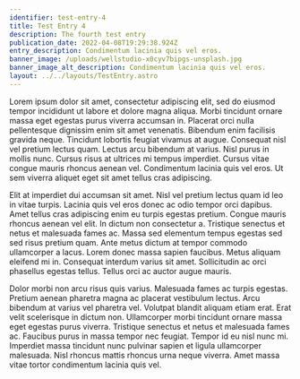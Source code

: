 ```yaml
---
identifier: test-entry-4
title: Test Entry 4
description: The fourth test entry
publication_date: 2022-04-08T19:29:38.924Z
entry_description: Condimentum lacinia quis vel eros.
banner_image: /uploads/wellstudio-x0cyv7bipgs-unsplash.jpg
banner_image_alt_description: Condimentum lacinia quis vel eros.
layout: ../../layouts/TestEntry.astro
---
```

Lorem ipsum dolor sit amet, consectetur adipiscing elit, sed do eiusmod tempor incididunt ut labore et dolore magna aliqua. Morbi tincidunt ornare massa eget egestas purus viverra accumsan in. Placerat orci nulla pellentesque dignissim enim sit amet venenatis. Bibendum enim facilisis gravida neque. Tincidunt lobortis feugiat vivamus at augue. Consequat nisl vel pretium lectus quam. Lectus arcu bibendum at varius. Nisl purus in mollis nunc. Cursus risus at ultrices mi tempus imperdiet. Cursus vitae congue mauris rhoncus aenean vel. Condimentum lacinia quis vel eros. Ut sem viverra aliquet eget sit amet tellus cras adipiscing.

Elit at imperdiet dui accumsan sit amet. Nisl vel pretium lectus quam id leo in vitae turpis. Lacinia quis vel eros donec ac odio tempor orci dapibus. Amet tellus cras adipiscing enim eu turpis egestas pretium. Congue mauris rhoncus aenean vel elit. In dictum non consectetur a. Tristique senectus et netus et malesuada fames ac. Massa sed elementum tempus egestas sed sed risus pretium quam. Ante metus dictum at tempor commodo ullamcorper a lacus. Lorem donec massa sapien faucibus. Metus aliquam eleifend mi in. Consequat interdum varius sit amet. Sollicitudin ac orci phasellus egestas tellus. Tellus orci ac auctor augue mauris.

Dolor morbi non arcu risus quis varius. Malesuada fames ac turpis egestas. Pretium aenean pharetra magna ac placerat vestibulum lectus. Arcu bibendum at varius vel pharetra vel. Volutpat blandit aliquam etiam erat. Erat velit scelerisque in dictum non. Ullamcorper morbi tincidunt ornare massa eget egestas purus viverra. Tristique senectus et netus et malesuada fames ac. Faucibus purus in massa tempor nec feugiat. Tempor id eu nisl nunc mi. Imperdiet massa tincidunt nunc pulvinar sapien et ligula ullamcorper malesuada. Nisl rhoncus mattis rhoncus urna neque viverra. Amet massa vitae tortor condimentum lacinia quis vel.
